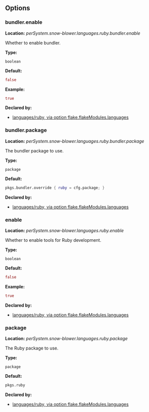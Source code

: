 ## Options

### bundler.enable

**Location:** *perSystem.snow-blower.languages.ruby.bundler.enable*

Whether to enable bundler.

**Type:**

`boolean`

**Default:**

```nix
false
```

**Example:**

```nix
true
```

**Declared by:**

- [languages/ruby, via option flake.flakeModules.languages](https://github.com/use-the-fork/snow-blower/tree/main/modules/languages/ruby/default.nix)

### bundler.package

**Location:** *perSystem.snow-blower.languages.ruby.bundler.package*

The bundler package to use.

**Type:**

`package`

**Default:**

```nix
pkgs.bundler.override { ruby = cfg.package; }
```

**Declared by:**

- [languages/ruby, via option flake.flakeModules.languages](https://github.com/use-the-fork/snow-blower/tree/main/modules/languages/ruby/default.nix)

### enable

**Location:** *perSystem.snow-blower.languages.ruby.enable*

Whether to enable tools for Ruby development.

**Type:**

`boolean`

**Default:**

```nix
false
```

**Example:**

```nix
true
```

**Declared by:**

- [languages/ruby, via option flake.flakeModules.languages](https://github.com/use-the-fork/snow-blower/tree/main/modules/languages/ruby/default.nix)

### package

**Location:** *perSystem.snow-blower.languages.ruby.package*

The Ruby package to use.

**Type:**

`package`

**Default:**

```nix
pkgs.ruby
```

**Declared by:**

- [languages/ruby, via option flake.flakeModules.languages](https://github.com/use-the-fork/snow-blower/tree/main/modules/languages/ruby/default.nix)
